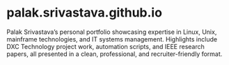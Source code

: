 # palak.srivastava.github.io
Palak Srivastava’s personal portfolio showcasing expertise in Linux, Unix, mainframe technologies, and IT systems management. Highlights include DXC Technology project work, automation scripts, and IEEE research papers, all presented in a clean, professional, and recruiter-friendly format.
